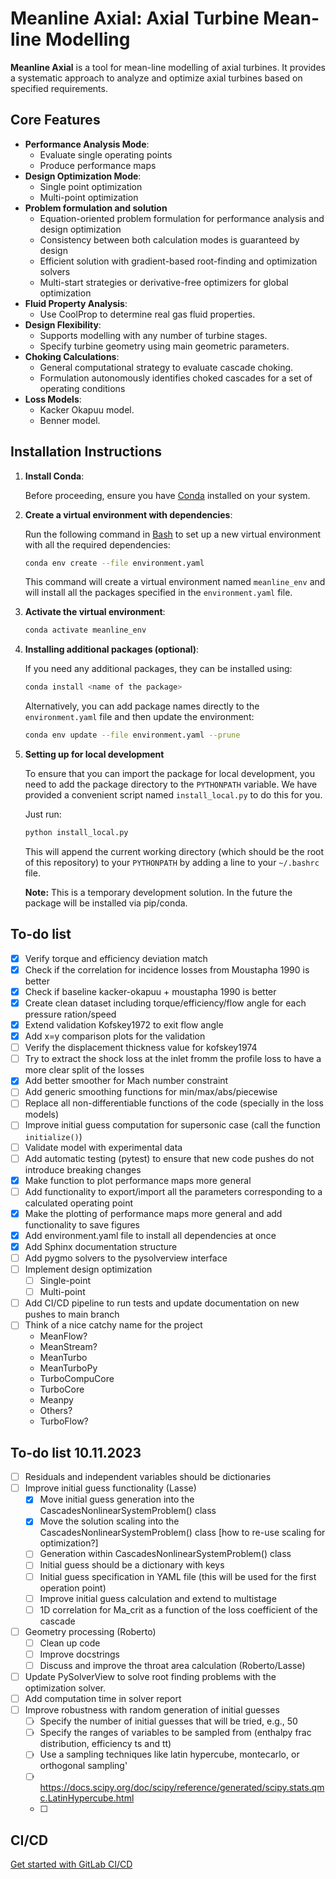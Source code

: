 
# Meanline Axial: Axial Turbine Mean-line Modelling

**Meanline Axial** is a tool for mean-line modelling of axial turbines. It provides a systematic approach to analyze and optimize axial turbines based on specified requirements.

## Core Features
- **Performance Analysis Mode**: 
  - Evaluate single operating points
  - Produce performance maps
- **Design Optimization Mode**: 
  - Single point optimization
  - Multi-point optimization
- **Problem formulation and solution**
  - Equation-oriented problem formulation for performance analysis and design optimization
  - Consistency between both calculation modes is guaranteed by design
  - Efficient solution with gradient-based root-finding and optimization solvers
  - Multi-start strategies or derivative-free optimizers for global optimization
- **Fluid Property Analysis**:
  - Use CoolProp to determine real gas fluid properties.
- **Design Flexibility**: 
  - Supports modelling with any number of turbine stages.
  - Specify turbine geometry using main geometric parameters.
- **Choking Calculations**:
  - General computational strategy to evaluate cascade choking.
  - Formulation autonomously identifies choked cascades for a set of operating conditions
- **Loss Models**: 
  - Kacker Okapuu model.
  - Benner model.


## Installation Instructions

1. **Install Conda**:

   Before proceeding, ensure you have [Conda](https://docs.conda.io/projects/conda/en/latest/user-guide/install/windows.html) installed on your system.

2. **Create a virtual environment with dependencies**:

   Run the following command in [Bash](https://gitforwindows.org/) to set up a new virtual environment with all the required dependencies:

   ```bash
   conda env create --file environment.yaml
   ```

   This command will create a virtual environment named `meanline_env` and will install all the packages specified in the `environment.yaml` file.

3. **Activate the virtual environment**:

   ```bash
   conda activate meanline_env
   ```

4. **Installing additional packages (optional)**:

   If you need any additional packages, they can be installed using:

   ```bash
   conda install <name of the package>
   ```

   Alternatively, you can add package names directly to the `environment.yaml` file and then update the environment:

   ```bash
   conda env update --file environment.yaml --prune
   ```

5. **Setting up for local development**

   To ensure that you can import the package for local development, you need to add the package directory to the `PYTHONPATH` variable. We have provided a convenient script named `install_local.py` to do this for you.

   Just run:

   ```bash
   python install_local.py
   ```

   This will append the current working directory (which should be the root of this repository) to your `PYTHONPATH` by adding a line to your `~/.bashrc` file.

   **Note:** This is a temporary development solution. In the future the package will be installed via pip/conda.


## To-do list
- [x] Verify torque and efficiency deviation match
- [x] Check if the correlation for incidence losses from Moustapha 1990 is better
- [x] Check if baseline kacker-okapuu + moustapha 1990 is better
- [x] Create clean dataset including torque/efficiency/flow angle for each pressure ration/speed
- [x] Extend validation Kofskey1972 to exit flow angle
- [x] Add x=y comparison plots for the validation
- [ ] Verify the displacement thickness value for kofskey1974
- [ ] Try to extract the shock loss at the inlet fromm the profile loss to have a more clear split of the losses
- [x] Add better smoother for Mach number constraint
- [ ] Add generic smoothing functions for min/max/abs/piecewise
- [ ] Replace all non-differentiable functions of the code (specially in the loss models)
- [ ] Improve initial guess computation for supersonic case (call the function `initialize()`)
- [ ] Validate model with experimental data
- [ ] Add automatic testing (pytest) to ensure that new code pushes do not introduce breaking changes
- [x] Make function to plot performance maps more general
- [ ] Add functionality to export/import all the parameters corresponding to a calculated operating point
- [x] Make the plotting of performance maps more general and add functionality to save figures
- [x] Add environment.yaml file to install all dependencies at once
- [x] Add Sphinx documentation structure
- [ ] Add pygmo solvers to the pysolverview interface
- [ ] Implement design optimization
  - [ ] Single-point
  - [ ] Multi-point
- [ ] Add CI/CD pipeline to run tests and update documentation on new pushes to main branch
- [ ] Think of a nice catchy name for the project
  - MeanFlow?
  - MeanStream?
  - MeanTurbo
  - MeanTurboPy
  - TurboCompuCore
  - TurboCore
  - Meanpy
  - Others?
  - TurboFlow?


## To-do list 10.11.2023
- [ ] Residuals and independent variables should be dictionaries
- [ ] Improve initial guess functionality (Lasse)
  - [x] Move initial guess generation into the CascadesNonlinearSystemProblem() class
  - [x] Move the solution scaling into the CascadesNonlinearSystemProblem() class [how to re-use scaling for optimization?]
  - [ ] Generation within CascadesNonlinearSystemProblem() class
  - [ ] Initial guess should be a dictionary with keys
  - [ ] Initial guess specification in YAML file (this will be used for the first operation point)
  - [ ] Improve initial guess calculation and extend to multistage
  - [ ] 1D correlation for Ma_crit as a function of the loss coefficient of the cascade
- [ ] Geometry processing (Roberto)
  - [ ] Clean up code
  - [ ] Improve docstrings
  - [ ] Discuss and improve the throat area calculation (Roberto/Lasse)
- [ ] Update PySolverView to solve root finding problems with the optimization solver.
- [ ] Add computation time in solver report
- [ ] Improve robustness with random generation of initial guesses
  - [ ] Specify the number of initial guesses that will be tried, e.g., 50
  - [ ] Specify the ranges of variables to be sampled from (enthalpy frac distribution, efficiency ts and tt)
  - [ ] Use a sampling techniques like latin hypercube, montecarlo, or orthogonal sampling'
  - [ ] https://docs.scipy.org/doc/scipy/reference/generated/scipy.stats.qmc.LatinHypercube.html
  - [ ] 



## CI/CD

[Get started with GitLab CI/CD](https://docs.gitlab.com/ee/ci/quick_start/index.html)

